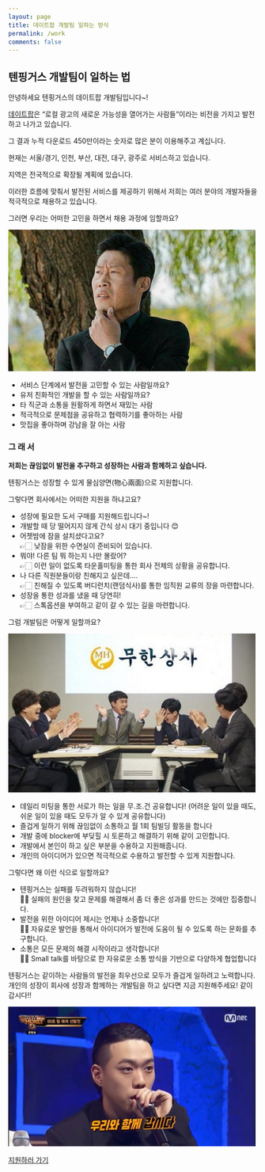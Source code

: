 ```yaml
---
layout: page
title: 데이트팝 개발팀 일하는 방식
permalink: /work
comments: false
---
```


<style>

</style>

## 텐핑거스 개발팀이 일하는 법

안녕하세요 텐핑거스의 데이트팝 개발팀입니다~!

[데이트팝](https://datepop.co.kr/)은 “로컬 광고의 새로운 가능성을 열어가는 사람들”이라는 비전을 가지고 발전하고 나가고 있습니다.

그 결과 누적 다운로드 450만이라는 숫자로 많은 분이 이용해주고 계십니다.

현재는 서울/경기, 인천, 부산, 대전, 대구, 광주로 서비스하고 있습니다.

지역은 전국적으로 확장될 계획에 있습니다.

이러한 흐름에 맞춰서 발전된 서비스를 제공하기 위해서 
저희는 여러 분야의 개발자들을 적극적으로 채용하고 있습니다.

그러면 우리는 어떠한 고민을 하면서 채용 과정에 임할까요?

<img src="/assets/images/work/Untitled.png" width="500px" />

- 서비스 단계에서 발전을 고민할 수 있는 사람일까요?
- 유저 친화적인 개발을 할 수 있는 사람일까요?
- 타 직군과 소통을 원활하게 하면서 재밌는 사람
- 적극적으로 문제점을 공유하고 협력하기를 좋아하는 사람
- 맛집을 좋아하며 강남을 잘 아는 사람

### 그 래 서

**저희는 끊임없이 발전을 추구하고 성장하는 사람과 함께하고 싶습니다.**

텐핑거스는 성장할 수 있게 물심양면(物心兩面)으로 지원합니다.

그렇다면 회사에서는 어떠한 지원을 하냐고요?

- 성장에 필요한 도서 구매를 지원해드립니다~!
- 개발할 때 당 떨어지지 않게 간식 상시 대기 중입니다 😊
- 어젯밤에 잠을 설치셨다고요?<br />
  👉🏻 낮잠을 위한 수면실이 준비되어 있습니다.
- 뭐야! 다른 팀 뭐 하는지 나만 몰랐어?<br />
  👉🏻 이런 일이 없도록 타운홀미팅을 통한 회사 전체의 상황을 공유합니다.
- 나 다른 직원분들이랑 친해지고 싶은데....<br />
  👉🏻 친해질 수 있도록 버디런치(랜덤식사)를 통한 임직원 교류의 장을 마련합니다.
- 성장을 통한 성과를 냈을 때 당연히!<br />
  👉🏻 스톡옵션을 부여하고 같이 갈 수 있는 길을 마련합니다.

그럼 개발팀은 어떻게 일할까요?

<img src="/assets/images/work/Untitled 1.png" width="500px" />

- 데일리 미팅을 통한 서로가 하는 일을 무.조.건 공유합니다!
(어려운 일이 있을 때도, 쉬운 일이 있을 때도 모두가 알 수 있게 공유합니다)
- 즐겁게 일하기 위해 끊임없이 소통하고 월 1회 팀빌딩 활동을 합니다
- 개발 중에 blocker에 부딪힐 시 토론하고 해결하기 위해 같이 고민합니다.
- 개발에서 본인이 하고 싶은 부분을 수용하고 지원해줍니다.
- 개인의 아이디어가 있으면 적극적으로 수용하고 발전할 수 있게 지원합니다.

그렇다면 왜 이런 식으로 일할까요?

- 텐핑거스는 실패를 두려워하지 않습니다!<br />
  💪🏻 실패의 원인을 찾고 문제를 해결해서 좀 더 좋은 성과를 만드는 것에만 집중합니다.
- 발전을 위한 아이디어 제시는 언제나 소중합니다!<br />
  💪🏻 자유로운 발언을 통해서 아이디어가 발전에 도움이 될 수 있도록 하는 문화를 추구합니다.
- 소통은 모든 문제의 해결 시작이라고 생각합니다!<br />
  💪🏻 Small talk를 바탕으로 한 자유로운 소통 방식을 기반으로 다양하게 협업합니다

텐핑거스는 같이하는 사람들의 발전을 최우선으로 모두가 즐겁게 일하려고 노력합니다. 개인의 성장이 회사에 성장과 함께하는 개발팀을 하고 싶다면 지금 지원해주세요! 같이 갑시다!!

<img src="/assets/images/work/Untitled 2.png" width="500px" />


[지원하러 가기](https://www.wanted.co.kr/company/1650)